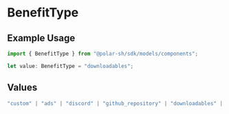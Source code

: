 # BenefitType

## Example Usage

```typescript
import { BenefitType } from "@polar-sh/sdk/models/components";

let value: BenefitType = "downloadables";
```

## Values

```typescript
"custom" | "ads" | "discord" | "github_repository" | "downloadables" | "license_keys"
```